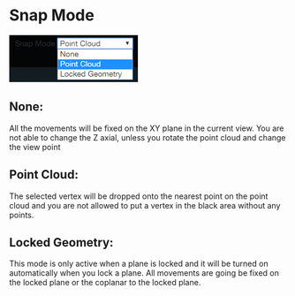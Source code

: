 # Snap Mode

![](../.gitbook/assets/snap_mode.png)

## None:

All the movements will be fixed on the XY plane in the current view. You are not able to change the Z axial, unless you rotate the point cloud and change the view point

## Point Cloud:

The selected vertex will be dropped onto the nearest point on the point cloud and you are not allowed to put a vertex in the black area without any points.

## Locked Geometry:

This mode is only active when a plane is locked and it will be turned on automatically when you lock a plane. All movements are going be fixed on the locked plane or the coplanar to the locked plane.

